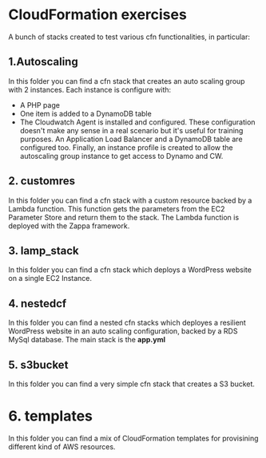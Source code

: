 # CloudFormation exercises

A bunch of stacks created to test various cfn functionalities, in particular:

## 1.Autoscaling

In this folder you can find a cfn stack that creates an auto scaling group with 2 instances. Each instance is configure with:
- A PHP page
- One item is added to a DynamoDB table
- The Cloudwatch Agent is installed and configured.
These configuration doesn't make any sense in a real scenario but it's useful for training purposes.
An Application Load Balancer and a DynamoDB table are configured too. Finally, an instance profile is created to allow the autoscaling group instance to get access to Dynamo and CW.

## 2. customres

In this folder you can find a cfn stack with a custom resource backed by a Lambda function. 
This function gets the parameters from the EC2 Parameter Store and return them to the stack.
The Lambda function is deployed with the Zappa framework.

## 3. lamp_stack

In this folder you can find a cfn stack which deploys a WordPress website on a single EC2 Instance.

## 4. nestedcf

In this folder you can find a nested cfn stacks which deployes a resilient WordPress website in an auto scaling configuration, backed by a RDS MySql database.
The main stack is the **app.yml**

## 5. s3bucket

In this folder you can find a very simple cfn stack that creates a S3 bucket.

# 6. templates

In this folder you can find a mix of CloudFormation templates for provisining different kind of AWS resources.